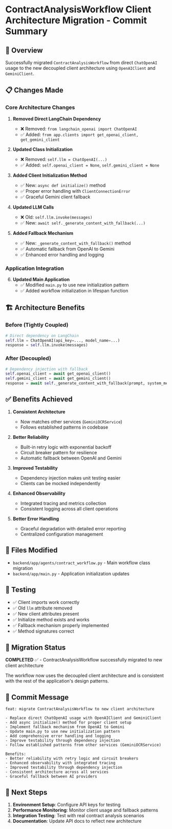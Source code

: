 # ContractAnalysisWorkflow Client Architecture Migration - Commit Summary

## 🎯 Overview

Successfully migrated `ContractAnalysisWorkflow` from direct `ChatOpenAI` usage to the new decoupled client architecture using `OpenAIClient` and `GeminiClient`.

## 📋 Changes Made

### Core Architecture Changes

1. **Removed Direct LangChain Dependency**
   - ❌ Removed: `from langchain_openai import ChatOpenAI`
   - ✅ Added: `from app.clients import get_openai_client, get_gemini_client`

2. **Updated Class Initialization**
   - ❌ Removed: `self.llm = ChatOpenAI(...)`
   - ✅ Added: `self.openai_client = None`, `self.gemini_client = None`

3. **Added Client Initialization Method**
   - ✅ New: `async def initialize()` method
   - ✅ Proper error handling with `ClientConnectionError`
   - ✅ Graceful Gemini client fallback

4. **Updated LLM Calls**
   - ❌ Old: `self.llm.invoke(messages)`
   - ✅ New: `await self._generate_content_with_fallback(...)`

5. **Added Fallback Mechanism**
   - ✅ New: `_generate_content_with_fallback()` method
   - ✅ Automatic fallback from OpenAI to Gemini
   - ✅ Enhanced error handling and logging

### Application Integration

6. **Updated Main Application**
   - ✅ Modified `main.py` to use new initialization pattern
   - ✅ Added workflow initialization in lifespan function

## 🏗️ Architecture Benefits

### Before (Tightly Coupled)
```python
# Direct dependency on LangChain
self.llm = ChatOpenAI(api_key=..., model_name=...)
response = self.llm.invoke(messages)
```

### After (Decoupled)
```python
# Dependency injection with fallback
self.openai_client = await get_openai_client()
self.gemini_client = await get_gemini_client()
response = await self._generate_content_with_fallback(prompt, system_message)
```

## ✅ Benefits Achieved

1. **Consistent Architecture**
   - Now matches other services (`GeminiOCRService`)
   - Follows established patterns in codebase

2. **Better Reliability**
   - Built-in retry logic with exponential backoff
   - Circuit breaker pattern for resilience
   - Automatic fallback between OpenAI and Gemini

3. **Improved Testability**
   - Dependency injection makes unit testing easier
   - Clients can be mocked independently

4. **Enhanced Observability**
   - Integrated tracing and metrics collection
   - Consistent logging across all client operations

5. **Better Error Handling**
   - Graceful degradation with detailed error reporting
   - Centralized configuration management

## 📁 Files Modified

- `backend/app/agents/contract_workflow.py` - Main workflow class migration
- `backend/app/main.py` - Application initialization updates

## 🧪 Testing

- ✅ Client imports work correctly
- ✅ Old `llm` attribute removed
- ✅ New client attributes present
- ✅ Initialize method exists and works
- ✅ Fallback mechanism properly implemented
- ✅ Method signatures correct

## 🚀 Migration Status

**COMPLETED** ✅ - ContractAnalysisWorkflow successfully migrated to new client architecture

The workflow now uses the decoupled client architecture and is consistent with the rest of the application's design patterns.

## 📝 Commit Message

```
feat: migrate ContractAnalysisWorkflow to new client architecture

- Replace direct ChatOpenAI usage with OpenAIClient and GeminiClient
- Add async initialize() method for proper client setup
- Implement fallback mechanism from OpenAI to Gemini
- Update main.py to use new initialization pattern
- Add comprehensive error handling and logging
- Improve testability through dependency injection
- Follow established patterns from other services (GeminiOCRService)

Benefits:
- Better reliability with retry logic and circuit breakers
- Enhanced observability with integrated tracing
- Improved testability through dependency injection
- Consistent architecture across all services
- Graceful fallback between AI providers
```

## 🔄 Next Steps

1. **Environment Setup**: Configure API keys for testing
2. **Performance Monitoring**: Monitor client usage and fallback patterns
3. **Integration Testing**: Test with real contract analysis scenarios
4. **Documentation**: Update API docs to reflect new architecture 